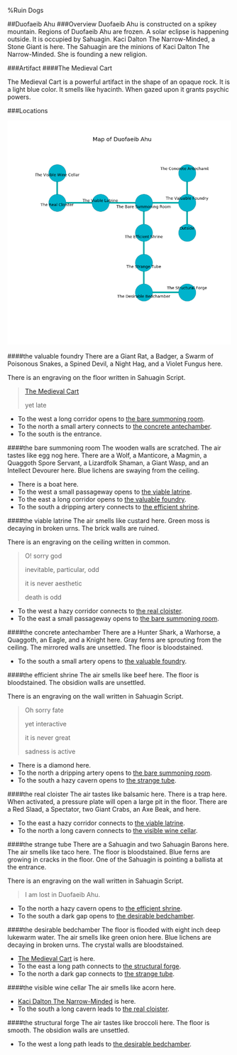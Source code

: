 %Ruin Dogs

##Duofaeib Ahu
###Overview
Duofaeib Ahu is constructed on a spikey mountain. Regions of Duofaeib Ahu are frozen. A solar eclipse is happening outside. It is occupied by Sahuagin. <a name="Kaci-Dalton-The-Narrow-Minded"></a>Kaci Dalton The Narrow-Minded, a Stone Giant is here. The Sahuagin are the minions of Kaci Dalton The Narrow-Minded. She  is founding a new religion. 



###Artifact
####<a name="The-Medieval-Cart"></a>The Medieval Cart


The Medieval Cart is a powerful artifact in the shape of an opaque rock. It is a light blue color. It smells like hyacinth. When gazed upon it grants psychic powers. 





###Locations


![](../v2/images/Duofaeib-Ahu.png)

####<a name="the-valuable-foundry"></a>the valuable foundry
There are a Giant Rat, a Badger, a Swarm of Poisonous Snakes, a Spined Devil, a Night Hag, and a Violet Fungus here. 

There is an engraving on the floor written in Sahuagin Script. 

> [The Medieval Cart](#The-Medieval-Cart)
>
> yet late
>


* To the west a long corridor opens to [the bare summoning room](#the-bare-summoning-room).
* To the north a small artery connects to [the concrete antechamber](#the-concrete-antechamber).
* To the south is the entrance.


####<a name="the-bare-summoning-room"></a>the bare summoning room
The wooden walls are scratched. The air tastes like egg nog here. There are a Wolf, a Manticore, a Magmin, a Quaggoth Spore Servant, a Lizardfolk Shaman, a Giant Wasp, and an Intellect Devourer here. Blue lichens are swaying from the ceiling. 



* There is a boat here.
* To the west a small passageway opens to [the viable latrine](#the-viable-latrine).
* To the east a long corridor opens to [the valuable foundry](#the-valuable-foundry).
* To the south a dripping artery connects to [the efficient shrine](#the-efficient-shrine).


####<a name="the-viable-latrine"></a>the viable latrine
The air smells like custard here. Green moss is decaying in broken urns. The brick walls are ruined. 

There is an engraving on the ceiling written in common. 

> O! sorry god
>
> inevitable, particular, odd
>
> it is never aesthetic
>
> death is odd
>


* To the west a hazy corridor connects to [the real cloister](#the-real-cloister).
* To the east a small passageway opens to [the bare summoning room](#the-bare-summoning-room).


####<a name="the-concrete-antechamber"></a>the concrete antechamber
There are a Hunter Shark, a Warhorse, a Quaggoth, an Eagle, and a Knight here. Gray ferns are sprouting from the ceiling. The mirrored walls are unsettled. The floor is bloodstained. 



* To the south a small artery opens to [the valuable foundry](#the-valuable-foundry).


####<a name="the-efficient-shrine"></a>the efficient shrine
The air smells like beef here. The floor is bloodstained. The obsidion walls are unsettled. 

There is an engraving on the wall written in Sahuagin Script. 

> Oh sorry fate
>
> yet interactive
>
> it is never great
>
> sadness is active
>


* There is a diamond here.
* To the north a dripping artery opens to [the bare summoning room](#the-bare-summoning-room).
* To the south a hazy cavern opens to [the strange tube](#the-strange-tube).


####<a name="the-real-cloister"></a>the real cloister
The air tastes like balsamic here. There is a trap here. When activated, a pressure plate will open a large pit in the floor. There are a Red Slaad, a Spectator, two Giant Crabs, an Axe Beak, and  here. 



* To the east a hazy corridor connects to [the viable latrine](#the-viable-latrine).
* To the north a long cavern connects to [the visible wine cellar](#the-visible-wine-cellar).


####<a name="the-strange-tube"></a>the strange tube
There are a Sahuagin and two Sahuagin Barons here. The air smells like taco here. The floor is bloodstained. Blue ferns are growing in cracks in the floor. One of the Sahuagin is pointing a ballista at the entrance. 

There is an engraving on the wall written in Sahuagin Script. 

> I am lost in Duofaeib Ahu.
>


* To the north a hazy cavern opens to [the efficient shrine](#the-efficient-shrine).
* To the south a dark gap opens to [the desirable bedchamber](#the-desirable-bedchamber).


####<a name="the-desirable-bedchamber"></a>the desirable bedchamber
The floor is flooded with eight inch deep lukewarm water. The air smells like green onion here. Blue lichens are decaying in broken urns. The crystal walls are bloodstained. 



* [The Medieval Cart](#The-Medieval-Cart) is here.
* To the east a long path connects to [the structural forge](#the-structural-forge).
* To the north a dark gap connects to [the strange tube](#the-strange-tube).


####<a name="the-visible-wine-cellar"></a>the visible wine cellar
The air smells like acorn here. 



* [Kaci Dalton The Narrow-Minded](#Kaci-Dalton-The-Narrow-Minded) is here.
* To the south a long cavern leads to [the real cloister](#the-real-cloister).


####<a name="the-structural-forge"></a>the structural forge
The air tastes like broccoli here. The floor is smooth. The obsidion walls are unsettled. 



* To the west a long path leads to [the desirable bedchamber](#the-desirable-bedchamber).


